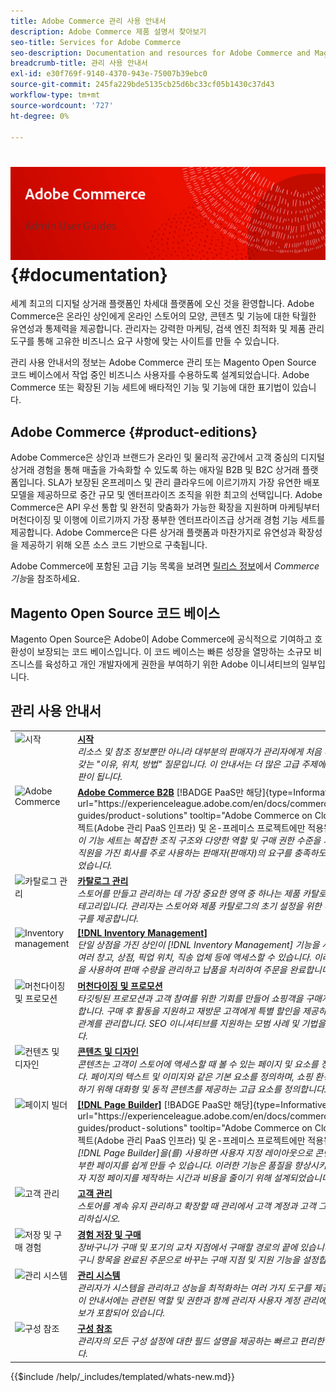 ```yaml
---
title: Adobe Commerce 관리 사용 안내서
description: Adobe Commerce 제품 설명서 찾아보기
seo-title: Services for Adobe Commerce
seo-description: Documentation and resources for Adobe Commerce and Magento Open Source users working in the Admin.
breadcrumb-title: 관리 사용 안내서
exl-id: e30f769f-9140-4370-943e-75007b39ebc0
source-git-commit: 245fa229bde5135cb25d6bc33cf05b1430c37d43
workflow-type: tm+mt
source-wordcount: '727'
ht-degree: 0%

---
```


# <!-- use banner as heading -->![관리자 설명서](./assets/banner-user-home.png) {#documentation}

세계 최고의 디지털 상거래 플랫폼인 차세대 플랫폼에 오신 것을 환영합니다. Adobe Commerce은 온라인 상인에게 온라인 스토어의 모양, 콘텐츠 및 기능에 대한 탁월한 유연성과 통제력을 제공합니다. 관리자는 강력한 마케팅, 검색 엔진 최적화 및 제품 관리 도구를 통해 고유한 비즈니스 요구 사항에 맞는 사이트를 만들 수 있습니다.

관리 사용 안내서의 정보는 Adobe Commerce 관리 또는 Magento Open Source 코드 베이스에서 작업 중인 비즈니스 사용자를 수용하도록 설계되었습니다. Adobe Commerce 또는 확장된 기능 세트에 배타적인 기능 및 기능에 대한 표기법이 있습니다.

## Adobe Commerce {#product-editions}

Adobe Commerce은 상인과 브랜드가 온라인 및 물리적 공간에서 고객 중심의 디지털 상거래 경험을 통해 매출을 가속화할 수 있도록 하는 애자일 B2B 및 B2C 상거래 플랫폼입니다. SLA가 보장된 온프레미스 및 관리 클라우드에 이르기까지 가장 유연한 배포 모델을 제공하므로 중간 규모 및 엔터프라이즈 조직을 위한 최고의 선택입니다. Adobe Commerce은 API 우선 통합 및 완전히 맞춤화가 가능한 확장을 지원하며 마케팅부터 머천다이징 및 이행에 이르기까지 가장 풍부한 엔터프라이즈급 상거래 경험 기능 세트를 제공합니다. Adobe Commerce은 다른 상거래 플랫폼과 마찬가지로 유연성과 확장성을 제공하기 위해 오픈 소스 코드 기반으로 구축됩니다.

Adobe Commerce에 포함된 고급 기능 목록을 보려면 [릴리스 정보](https://experienceleague.adobe.com/docs/commerce-operations/release/features.html?lang=en)에서 _Commerce 기능_&#x200B;을 참조하세요.

## Magento Open Source 코드 베이스

Magento Open Source은 Adobe이 Adobe Commerce에 공식적으로 기여하고 호환성이 보장되는 코드 베이스입니다. 이 코드 베이스는 빠른 성장을 열망하는 소규모 비즈니스를 육성하고 개인 개발자에게 권한을 부여하기 위한 Adobe 이니셔티브의 일부입니다.

## 관리 사용 안내서

<table>
<tr>
   <td valign="top" width="60px">
       <img alt="시작" src="./assets/icon-lightbulb.svg" width="40" height="40" /></td>
   <td valign="top">
   <a href="https://experienceleague.adobe.com/docs/commerce-admin/start/guide-overview.html"><strong>시작</strong></a>
    <div>
    <em>리소스 및 참조 정보뿐만 아니라 대부분의 판매자가 관리자에게 처음 배울 때 갖는 "이유, 위치, 방법" 질문입니다. 이 안내서는 더 많은 고급 주제에 대한 발판이 됩니다.</em>
    <br> </div>
  </td>
  </tr>
<tr>
  <td valign="top">
      <img alt="Adobe Commerce" src="./assets/icon-building.svg" width="40" height="40"/></td>
   <td valign="top"><a href="https://experienceleague.adobe.com/docs/commerce-admin/b2b/guide-overview.html"><strong>Adobe Commerce B2B</strong></a> [!BADGE PaaS만 해당]{type=Informative url="https://experienceleague.adobe.com/en/docs/commerce/user-guides/product-solutions" tooltip="Adobe Commerce on Cloud 프로젝트(Adobe 관리 PaaS 인프라) 및 온-프레미스 프로젝트에만 적용됩니다."}
    <div><em>이 기능 세트는 복잡한 조직 구조와 다양한 역할 및 구매 권한 수준을 가진 여러 직원을 가진 회사를 주로 사용하는 판매자(판매자)의 요구를 충족하도록 설계되었습니다.</em>
    <br></div>
  </td>
</tr>
<tr>
  <td valign="top">
    <img alt="카탈로그 관리" src="./assets/icon-shop.svg" width="40" height="40"/></td>
   <td valign="top"><a href="https://experienceleague.adobe.com/docs/commerce-admin/catalog/guide-overview.html"><strong>카탈로그 관리</strong></a>
    <div><em>스토어를 만들고 관리하는 데 가장 중요한 영역 중 하나는 제품 카탈로그와 카테고리입니다. 관리자는 스토어와 제품 카탈로그의 초기 설정을 위한 다양한 도구를 제공합니다.</em>
    <br></div>
  </td>
    </tr>
<tr>
    <td valign="top">
       <img alt="Inventory management" src="./assets/icon-transfer.svg" width="40" height="40"/></td>
   <td valign="top"><a href="https://experienceleague.adobe.com/docs/commerce-admin/inventory/guide-overview.html"> <strong>[!DNL Inventory Management]</strong></a>
    <div><em>단일 상점을 가진 상인이 [!DNL Inventory Management] 기능을 사용하여 여러 창고, 상점, 픽업 위치, 직송 업체 등에 액세스할 수 있습니다. 이러한 기능을 사용하여 판매 수량을 관리하고 납품을 처리하여 주문을 완료합니다. </em></div>
  </td>
</tr>
<tr>
    <td valign="top">
       <img alt="머천다이징 및 프로모션" src="./assets/icon-labels.svg" width="40" height="40"/></td>
   <td valign="top"><a href="https://experienceleague.adobe.com/docs/commerce-admin/marketing/guide-overview.html"> <strong>머천다이징 및 프로모션</strong></a>
    <div><em>타깃팅된 프로모션과 고객 참여를 위한 기회를 만들어 쇼핑객을 구매자로 전환합니다. 구매 후 활동을 지원하고 재방문 고객에게 특별 할인을 제공하여 고객 관계를 관리합니다. SEO 이니셔티브를 지원하는 모범 사례 및 기법을 알아봅니다.</em></div>
  </td>
</tr>
<tr>
    <td valign="top">
       <img alt="컨텐츠 및 디자인" src="./assets/icon-color-wheel.svg" width="40" height="40"/></td>
   <td valign="top"><a href="https://experienceleague.adobe.com/docs/commerce-admin/content-design/guide-overview.html"> <strong>콘텐츠 및 디자인</strong></a>
    <div><em>콘텐츠는 고객이 스토어에 액세스할 때 볼 수 있는 페이지 및 요소를 정의합니다. 페이지의 텍스트 및 이미지와 같은 기본 요소를 정의하며, 쇼핑 환경을 개선하기 위해 대화형 및 동적 콘텐츠를 제공하는 고급 요소를 정의합니다.</em></div>
  </td>
</tr>
<tr>
    <td valign="top">
       <img alt="페이지 빌더" src="./assets/icon-web-pages.svg" width="40" height="40"/></td>
   <td valign="top"><a href="https://experienceleague.adobe.com/docs/commerce-admin/page-builder/guide-overview.html"> <strong>[!DNL Page Builder]</strong></a> [!BADGE PaaS만 해당]{type=Informative url="https://experienceleague.adobe.com/en/docs/commerce/user-guides/product-solutions" tooltip="Adobe Commerce on Cloud 프로젝트(Adobe 관리 PaaS 인프라) 및 온-프레미스 프로젝트에만 적용됩니다."}
    <div><em>[!DNL Page Builder]을(를) 사용하면 사용자 지정 레이아웃으로 콘텐츠가 풍부한 페이지를 쉽게 만들 수 있습니다. 이러한 기능은 품질을 향상시키고 사용자 지정 페이지를 제작하는 시간과 비용을 줄이기 위해 설계되었습니다.</em></div>
  </td>
</tr>
<tr>
    <td valign="top">
       <img alt="고객 관리" src="./assets/icon-demographic.svg" width="40" height="40"/></td>
   <td valign="top"><a href="https://experienceleague.adobe.com/docs/commerce-admin/customers/guide-overview.html"> <strong>고객 관리</strong></a>
    <div><em>스토어를 계속 유지 관리하고 확장할 때 관리에서 고객 계정과 고객 그룹을 관리하십시오.</em></div>
  </td>
</tr>
<tr>
    <td valign="top">
       <img alt="저장 및 구매 경험" src="./assets/icon-shopping-cart.svg" width="40" height="40"/></td>
   <td valign="top"><a href="https://experienceleague.adobe.com/docs/commerce-admin/stores-sales/guide-overview.html"> <strong>경험 저장 및 구매</strong></a>
    <div><em>장바구니가 구매 및 포기의 교차 지점에서 구매할 경로의 끝에 있습니다. 장바구니 항목을 완료된 주문으로 바꾸는 구매 지점 및 지원 기능을 설정합니다.</em></div>
  </td>
</tr>
<tr>
    <td valign="top">
       <img alt="관리 시스템" src="./assets/icon-globe-grid.svg" width="40" height="40"/></td>
   <td valign="top"><a href="https://experienceleague.adobe.com/docs/commerce-admin/systems/guide-overview.html"> <strong>관리 시스템</strong></a>
    <div><em>관리자가 시스템을 관리하고 성능을 최적화하는 여러 가지 도구를 제공합니다. 이 안내서에는 관련된 역할 및 권한과 함께 관리자 사용자 계정 관리에 대한 정보가 포함되어 있습니다.</em></div>
  </td>
</tr>
<tr>
    <td valign="top">
       <img alt="구성 참조" src="./assets/icon-settings.svg" width="40" height="40"/></td>
   <td valign="top"><a href="https://experienceleague.adobe.com/docs/commerce-admin/config/guide-overview.html"> <strong>구성 참조</strong></a>
    <div><em>관리자의 모든 구성 설정에 대한 필드 설명을 제공하는 빠르고 편리한 참조입니다.</em></div>
  </td>
</tr>
</table>

{{$include /help/_includes/templated/whats-new.md}}

<!-- Last updated from includes: 2025-09-26 20:21:59 -->
